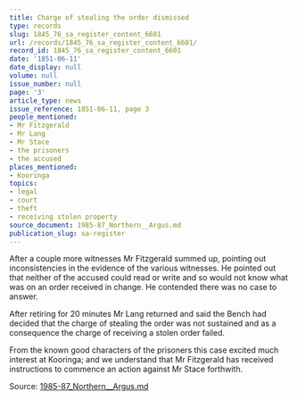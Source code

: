```yaml
---
title: Charge of stealing the order dismissed
type: records
slug: 1845_76_sa_register_content_6601
url: /records/1845_76_sa_register_content_6601/
record_id: 1845_76_sa_register_content_6601
date: '1851-06-11'
date_display: null
volume: null
issue_number: null
page: '3'
article_type: news
issue_reference: 1851-06-11, page 3
people_mentioned:
- Mr Fitzgerald
- Mr Lang
- Mr Stace
- the prisoners
- the accused
places_mentioned:
- Kooringa
topics:
- legal
- court
- theft
- receiving stolen property
source_document: 1985-87_Northern__Argus.md
publication_slug: sa-register
---
```


After a couple more witnesses Mr Fitzgerald summed up, pointing out inconsistencies in the evidence of the various witnesses.  He pointed out that neither of the accused could read or write and so would not know what was on an order received in change.  He contended there was no case to answer.

After retiring for 20 minutes Mr Lang returned and said the Bench had decided that the charge of stealing the order was not sustained and as a consequence the charge of receiving a stolen order failed.

From the known good characters of the prisoners this case excited much interest at Kooringa; and we understand that Mr Fitzgerald has received instructions to commence an action against Mr Stace forthwith.

Source: [1985-87_Northern__Argus.md](/downloads/markdown/1985-87_Northern__Argus.md)
